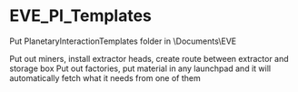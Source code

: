 # EVE_PI_Templates
Put PlanetaryInteractionTemplates folder in <users>\Documents\EVE

Put out miners, install extractor heads, create route between extractor and storage box
Put out factories, put material in any launchpad and it will automatically fetch what it needs from one of them
